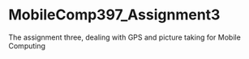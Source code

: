 # MobileComp397_Assignment3

The assignment three, dealing with GPS and picture taking for Mobile Computing
